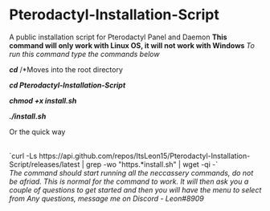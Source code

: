 # Pterodactyl-Installation-Script
A public installation script for Pterodactyl Panel and Daemon
<b> This command will only work with Linux OS, it will not work with Windows </b>
<i> To run this command type the commands below </i>
<p></p>
<p><b><i>cd</b></i>  /*Moves into the root directory</p>
<p><b><i>cd Pterodactyl-Installation-Script</b></i></p>
<p><b><i>chmod +x install.sh</b></i></p>
<p><b><i>./install.sh</b></i></p>
<p>Or the quick way</p>
<br>
`curl -Ls https://api.github.com/repos/ItsLeon15/Pterodactyl-Installation-Script/releases/latest | grep -wo "https.*install.sh" | wget -qi -`
<br>
<i>The command should start running all the neccassery commands, do not be afriad. This is normal for the command to work.</i>
<i>It will then ask you a couple of questions to get started and then you will have the menu to select from </i>
<i>Any questions, message me on Discord - Leon#8909<i>
